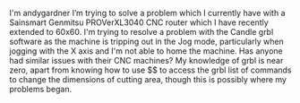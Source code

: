  I'm andygardner
I’m trying to solve a problem which I currently have with a Sainsmart Genmitsu PROVerXL3040 CNC router which I have recently extended to 60x60. 
I'm trying to resolve a problem with the Candle grbl software as the machine is tripping out in the Jog mode, particularly when jogging with the X axis and I'm not able to home the machine.
Has anyone had similar issues with their CNC machines? My knowledge of grbl is near zero, apart from knowing how to use $$ to access the grbl list of commands to change the dimensions of cutting area, though this is possibly where my problems began.
<!---
andygardner215/andygardner215 is a ✨ special ✨ repository because its `README.md` (this file) appears on your GitHub profile.
You can click the Preview link to take a look at your changes.
--->

